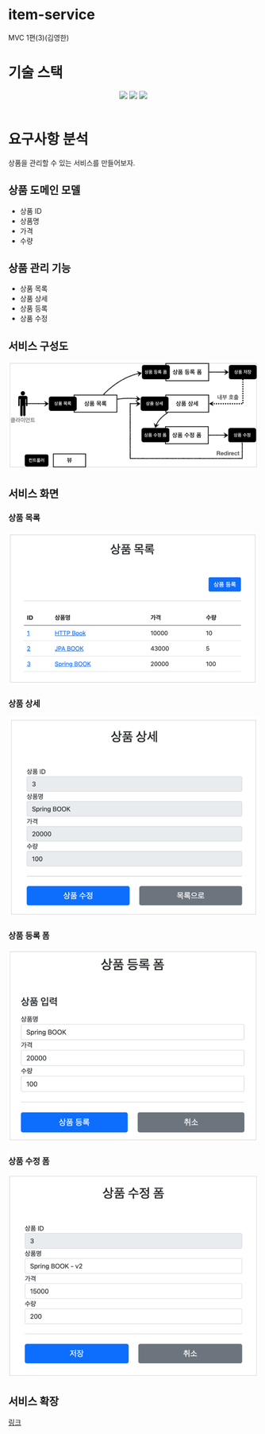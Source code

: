 # item-service
MVC 1편(3)(김영한)

# 기술 스택
<div align="center">
<img src="https://img.shields.io/badge/java-007396?style=for-the-badge&logo=java&logoColor=white">
<img src="https://img.shields.io/badge/springboot-6DB33F?style=for-the-badge&logo=springboot&logoColor=white">
<img src="https://img.shields.io/badge/thymeleaf-005F0F?style=for-the-badge&logo=thymeleaf&logoColor=white">
</div><br>

# 요구사항 분석
상품을 관리할 수 있는 서비스를 만들어보자.

## 상품 도메인 모델
* 상품 ID
* 상품명
* 가격
* 수량

## 상품 관리 기능
* 상품 목록
* 상품 상세
* 상품 등록
* 상품 수정

## 서비스 구성도
<img alt="서비스 구성도.png" src="서비스 구성도.png"/>

## 서비스 화면

### 상품 목록
<img alt="상품 목록.png" src="상품 목록.png"/>

### 상품 상세
<img alt="상품 상세.png" src="상품 상세.png"/>

### 상품 등록 폼
<img alt="상품 등록 폼.png" src="상품 등록 폼.png"/>

### 상품 수정 폼
<img alt="상품 수정 폼.png" src="상품 수정 폼.png"/>

## 서비스 확장
<a href="https://github.com/ssosee/item-serviceV2/tree/master">링크</a>